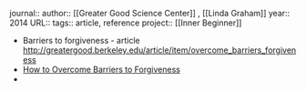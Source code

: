journal::
author::  [[Greater Good Science Center]] , [[Linda Graham]] 
year:: 2014
URL::
tags:: article, reference
project:: [[Inner Beginner]]
- Barriers to forgiveness - article
  http://greatergood.berkeley.edu/article/item/overcome_barriers_forgiveness
- [How to Overcome Barriers to Forgiveness](https://greatergood.berkeley.edu/article/item/overcome_barriers_forgiveness)
-
